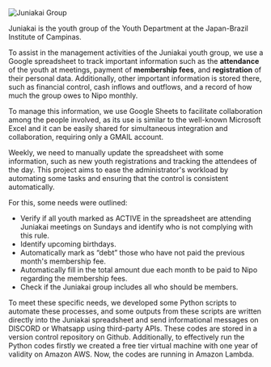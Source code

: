 <img src="https://github.com/Snawmk/Juniakai/blob/main/juniakai.png?raw=true" alt="Juniakai Group">

Juniakai is the youth group of the Youth Department at the Japan-Brazil Institute of Campinas.

To assist in the management activities of the Juniakai youth group, we use a Google spreadsheet to track important information such as the **attendance** of the youth at meetings, payment of **membership fees**, and **registration** of their personal data. Additionally, other important information is stored there, such as financial control, cash inflows and outflows, and a record of how much the group owes to Nipo monthly.

To manage this information, we use Google Sheets to facilitate collaboration among the people involved, as its use is similar to the well-known Microsoft Excel and it can be easily shared for simultaneous integration and collaboration, requiring only a GMAIL account.

Weekly, we need to manually update the spreadsheet with some information, such as new youth registrations and tracking the attendees of the day. This project aims to ease the administrator's workload by automating some tasks and ensuring that the control is consistent automatically.

For this, some needs were outlined:

- Verify if all youth marked as ACTIVE in the spreadsheet are attending Juniakai meetings on Sundays and identify who is not complying with this rule.
- Identify upcoming birthdays.
- Automatically mark as “debt” those who have not paid the previous month's membership fee.
- Automatically fill in the total amount due each month to be paid to Nipo regarding the membership fees.
- Check if the Juniakai group includes all who should be members.

To meet these specific needs, we developed some Python scripts to automate these processes, and some outputs from these scripts are written directly into the Juniakai spreadsheet and send informational messages on DISCORD or Whatsapp using third-party APIs. These codes are stored in a version control repository on Github. Additionally, to effectively run the Python codes firstly we created a free tier virtual machine with one year of validity on Amazon AWS. Now, the codes are running in Amazon Lambda.

